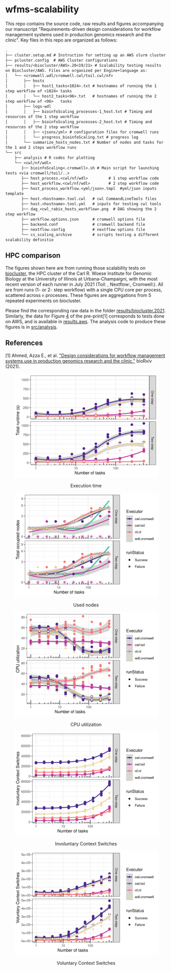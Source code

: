 # wfms-scalability

This repo contains the source code, raw results and figures accompanying our manuscript "Requirements-driven design considerations for workflow management systems used in production genomics research and the clinic". Key files in this repo are organized as follows:

```
.
├── cluster.setup.md # Instruction for setting up an AWS slurm cluster 
├── pcluster.config  # AWS Cluster configurations 
├── results/<biocluster/AWS>.20<19/21> # Scalability testing results on Biocluster/AWS. Files are organized per Engine+language as:
│   └── <cromwell.wdl/cromwell.cwl/toil.cwl/nf> 
│       ├── hosts 
│       │   ├── host1_tasks<1024>.txt # hostnames of running the 1 step workflow of <1024> tasks
│       │   └── host2_tasks<96>.txt   # hostnames of running the 2 step workflow of <96>   tasks
│       ├── logs-wdl
│       │   ├── bioinfoScaling_processes-1_host.txt # Timing and resources of the 1 step workflow
│       │   ├── bioinfoScaling_processes-2_host.txt # Timing and resources of the 2 step workflow
│       │   ├── <jsons/yml> # configuration files for cromwell runs
│       │   └── progress_bioinfoScaling.txt # progress log
│       └── summarize_hosts_nodes.txt # Number of nodes and tasks for the 1 and 2 steps workflow runs
└── src
    ├── analysis # R codes for plotting
    └── <cwl/nf/wdl>
       ├── bioinfoScaling<.cromwell>.sh # Main script for launching tests <via cromwell/toil/..>
       ├── host_process.<cwl/nf/wdl>         # 1 step workflow code
       ├── host_workflow.<cwl/nf/wdl>        # 2 step workflow code
       ├── host_process_workflow.<yml/json>.tmpl  #yml/json inputs template 
       ├── host.<hostname>.tool.cwl   # cwl CommandLineTools files
       ├── host.<hostname>.tool.yml   # inputs for testing cwl tools 
       ├── dag_<cwl_rabix_hosts_workflow>.png  # DAG showing the 2 step workflow
       ├── workflow.options.json      # cromwell options file
       ├── backend.conf               # cromwell backend file
       ├── nextflow.config            # nextflow options file 
       └── cs_scaling_archive         # scripts testing a different scalability definitio
```        


## HPC comparison

The figures shown here are from running those scalability tests on [biocluster](https://biocluster2.igb.illinois.edu/), the HPC cluster of the Carl R. Woese Institute for Genomic Biology at the University of Illinois at Urbana-Champaigni, with the most recent version of each runner in July 2021 (Toil: , Nextflow:, Cromwell:). All are from runs (1- or 2- step workflow) with a single CPU core per process, scattered across `n` processes. These figures are aggregations from 5 repeated experiments on biocluster.

Please find the corresponding raw data in the folder [results/biocluster.2021](results/biocluster.2021). Similarly, the data for Figure [4](https://www.biorxiv.org/content/biorxiv/early/2021/04/05/2021.04.03.437906/F4.large.jpg) of the pre-print[1] corresponds to tests done on AWS, and is available in [results.aws](results.aws). The analysis code to produce these figures is in [src/analysis](src/analysis). 

## References

[1] Ahmed, Azza E., et al. ["Design considerations for workflow management systems use in production genomics research and the clinic."](https://doi.org/10.1101/2021.04.03.437906) bioRxiv (2021).

<p align="center">
  <img src="results/biocluster.2021/figs/Execution_time.png" width =450>
</p>
<p align="center">Execution time</p>
    
<p align="center">
    <img src="results/biocluster.2021/figs/Execution_nodes.png" width=450 >
</p>
<p align="center">Used nodes</p>

<p align="center">
    <img src="results/biocluster.2021/figs/CPU_utilization.png" width=450 >
</p>
<p align="center">CPU utilization</p>

<p align="center">
    <img src="results/biocluster.2021/figs/InvoluntaryContextSwitch.png" width=450>
</p>
<p align="center">Involuntary Context Switches</p>

<p align="center">
    <img src="results/biocluster.2021/figs/VoluntaryContextSwitch.png" width=450>
</p>
<p align="center">Voluntary Context Switches</p>
